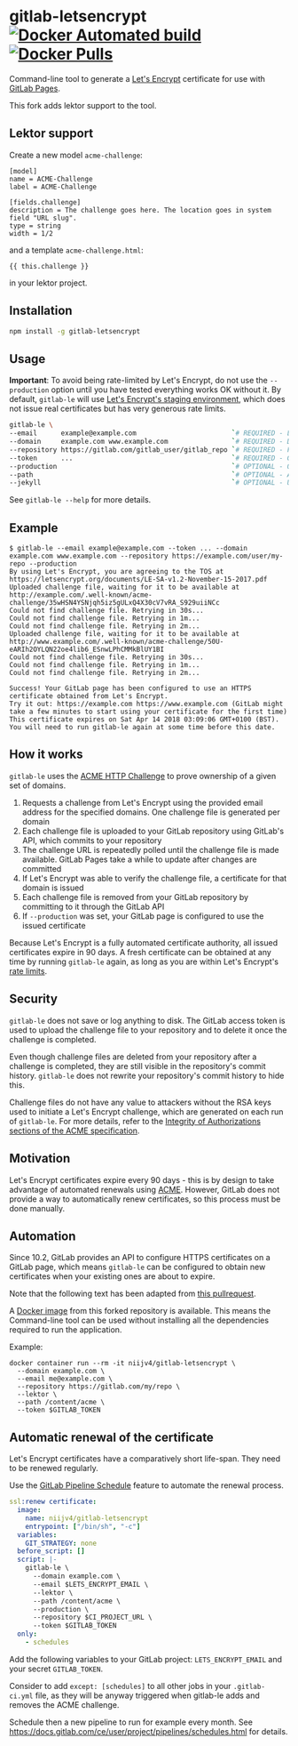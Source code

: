# gitlab-letsencrypt  [![Docker Automated build](https://img.shields.io/docker/automated/niijv4/gitlab-letsencrypt.svg)](https://hub.docker.com/r/niijv4/gitlab-letsencrypt/) [![Docker Pulls](https://img.shields.io/docker/pulls/niijv4/gitlab-letsencrypt.svg)](https://hub.docker.com/r/niijv4/gitlab-letsencrypt/)

Command-line tool to generate a [Let's Encrypt](https://letsencrypt.org) certificate for use with [GitLab Pages](https://pages.gitlab.io/).

This fork adds lektor support to the tool.

## Lektor support

Create a new model `acme-challenge`:

```
[model]
name = ACME-Challenge
label = ACME-Challenge

[fields.challenge]
description = The challenge goes here. The location goes in system field "URL slug".
type = string
width = 1/2
```
   
and a template `acme-challenge.html`:

```
{{ this.challenge }}
```
   
in your lektor project.

## Installation

```sh
npm install -g gitlab-letsencrypt
```

## Usage

**Important**: To avoid being rate-limited by Let's Encrypt, do not use the `--production` option until you have tested everything works OK without it.
By default, `gitlab-le` will use [Let's Encrypt's staging environment](https://letsencrypt.org/docs/staging-environment/), which does not issue real certificates but has very generous rate limits.

```sh
gitlab-le \
--email      example@example.com                        `# REQUIRED - Let's Encrypt email address` \
--domain     example.com www.example.com                `# REQUIRED - Domain(s) that the cert will be issued for (separated by spaces)` \
--repository https://gitlab.com/gitlab_user/gitlab_repo `# REQUIRED - Full URL to your GitLab repository` \
--token      ...                                        `# REQUIRED - GitLab personal access token, see https://gitlab.com/profile/personal_access_tokens` \
--production                                            `# OPTIONAL - Obtain a real certificate instead of a dummy one and configure your repository to use it`
--path                                                  `# OPTIONAL - Absolute path in your repository where challenge files should be uploaded`
--jekyll                                                `# OPTIONAL - Upload challenge files with a Jekyll-compatible YAML front matter` \
```

See `gitlab-le --help` for more details.

## Example

```
$ gitlab-le --email example@example.com --token ... --domain example.com www.example.com --repository https://example.com/user/my-repo --production
By using Let's Encrypt, you are agreeing to the TOS at https://letsencrypt.org/documents/LE-SA-v1.2-November-15-2017.pdf
Uploaded challenge file, waiting for it to be available at http://example.com/.well-known/acme-challenge/35wHSN4YSNjqh5iz5gULxQ4X30cV7vRA_S929uiiNCc
Could not find challenge file. Retrying in 30s...
Could not find challenge file. Retrying in 1m...
Could not find challenge file. Retrying in 2m...
Uploaded challenge file, waiting for it to be available at http://www.example.com/.well-known/acme-challenge/50U-eARIh2OYLQN22oe4lib6_ESnwLPhCMMkBlUY1BI
Could not find challenge file. Retrying in 30s...
Could not find challenge file. Retrying in 1m...
Could not find challenge file. Retrying in 2m...

Success! Your GitLab page has been configured to use an HTTPS certificate obtained from Let's Encrypt.
Try it out: https://example.com https://www.example.com (GitLab might take a few minutes to start using your certificate for the first time)
This certificate expires on Sat Apr 14 2018 03:09:06 GMT+0100 (BST). You will need to run gitlab-le again at some time before this date.
```

## How it works

`gitlab-le` uses the [ACME HTTP Challenge](https://tools.ietf.org/html/draft-ietf-acme-acme-09#section-8.3) to prove ownership of a given set of domains.

1. Requests a challenge from Let's Encrypt using the provided email address for the specified domains. One challenge file is generated per domain
2. Each challenge file is uploaded to your GitLab repository using GitLab's API, which commits to your repository
3. The challenge URL is repeatedly polled until the challenge file is made available. GitLab Pages take a while to update after changes are committed
4. If Let's Encrypt was able to verify the challenge file, a certificate for that domain is issued
5. Each challenge file is removed from your GitLab repository by committing to it through the GitLab API
6. If `--production` was set, your GitLab page is configured to use the issued certificate

Because Let's Encrypt is a fully automated certificate authority, all issued certificates expire in 90 days.
A fresh certificate can be obtained at any time by running `gitlab-le` again, as long as you are within Let's Encrypt's [rate limits](https://letsencrypt.org/docs/rate-limits/).

## Security

`gitlab-le` does not save or log anything to disk.
The GitLab access token is used to upload the challenge file to your repository and to delete it once the challenge is completed.

Even though challenge files are deleted from your repository after a challenge is completed, they are still visible in the repository's commit history.
`gitlab-le` does not rewrite your repository's commit history to hide this.

Challenge files do not have any value to attackers without the RSA keys used to initiate a Let's Encrypt challenge, which are generated on each run of `gitlab-le`.
For more details, refer to the [Integrity of Authorizations sections of the ACME specification](https://tools.ietf.org/html/draft-ietf-acme-acme-09#section-10.2).

## Motivation

Let's Encrypt certificates expire every 90 days - this is by design to take advantage of automated renewals using [ACME](https://tools.ietf.org/html/draft-ietf-acme-acme-01).
However, GitLab does not provide a way to automatically renew certificates, so this process must be done manually.

## Automation

Since 10.2, GitLab provides an API to configure HTTPS certificates on a GitLab page, which means `gitlab-le` can be configured to obtain new certificates when your existing ones are about to expire.

Note that the following text has been adapted from [this pullrequest](https://github.com/rolodato/gitlab-letsencrypt/pull/36).

A [Docker image](https://hub.docker.com/r/niijv4/gitlab-letsencrypt/) from this forked repository is available.
This means the Command-line tool can be used without installing all the dependencies required to run the application.

Example:

```text
docker container run --rm -it niijv4/gitlab-letsencrypt \
  --domain example.com \
  --email me@example.com \
  --repository https://gitlab.com/my/repo \
  --lektor \
  --path /content/acme \
  --token $GITLAB_TOKEN
```

## Automatic renewal of the certificate

Let's Encrypt certificates have a comparatively short life-span.
They need to be renewed regularly.

Use the [GitLab Pipeline Schedule](https://docs.gitlab.com/ce/user/project/pipelines/schedules.html) feature to automate the renewal process.

```yaml
ssl:renew certificate:
  image:
    name: niijv4/gitlab-letsencrypt
    entrypoint: ["/bin/sh", "-c"]
  variables:
    GIT_STRATEGY: none
  before_script: []
  script: |-
    gitlab-le \
      --domain example.com \
      --email $LETS_ENCRYPT_EMAIL \
      --lektor \
      --path /content/acme \
      --production \
      --repository $CI_PROJECT_URL \
      --token $GITLAB_TOKEN
  only:
    - schedules
```

Add the following variables to your GitLab project: `LETS_ENCRYPT_EMAIL` and your secret `GITLAB_TOKEN`.

Consider to add `except: [schedules]` to all other jobs in your `.gitlab-ci.yml` file, as they will be anyway triggered when gitlab-le adds and removes the ACME challenge.

Schedule then a new pipeline to run for example every month.
See <https://docs.gitlab.com/ce/user/project/pipelines/schedules.html> for details.